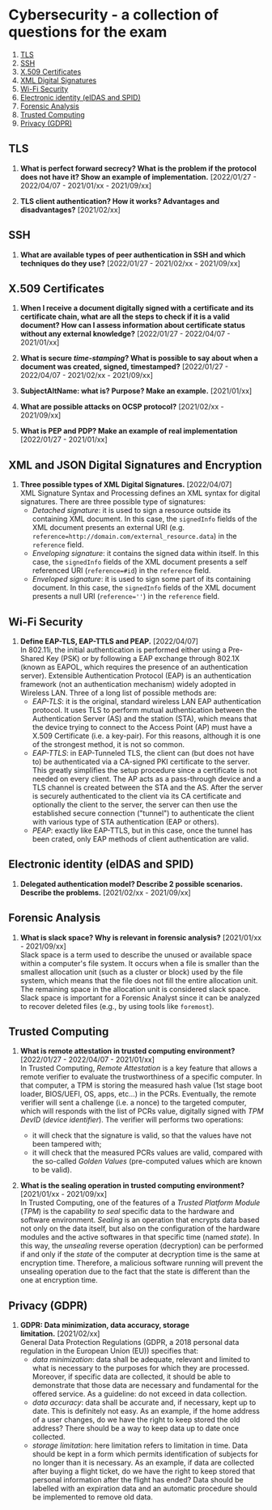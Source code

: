 # Cybersecurity - a collection of questions for the exam

1. [TLS](#tls)
2. [SSH](#ssh)
3. [X.509 Certificates](#x509-certificates)
4. [XML Digital Signatures](#xml-digital-signatures)
5. [Wi-Fi Security](#wi-fi-security)
6. [Electronic identity (eIDAS and SPID)](#electronic-identity-eidas-and-spid)
7. [Forensic Analysis](#forensic-analysis)
8. [Trusted Computing](#trusted-computing)
9. [Privacy (GDPR)](#privacy-gdpr)

## TLS
1. **What is perfect forward secrecy? What is the problem if the protocol does not have it? Show an example of implementation.** [2022/01/27 - 2022/04/07 - 2021/01/xx - 2021/09/xx]

2. **TLS client authentication? How it works? Advantages and disadvantages?** [2021/02/xx]

## SSH
1. **What are available types of peer authentication in SSH and which techniques do they use?** [2022/01/27 - 2021/02/xx - 2021/09/xx]

## X.509 Certificates
1. **When I receive a document digitally signed with a certificate and its certificate chain, what are all the steps to check if it is a valid document? How can I assess information about certificate status without any external knowledge?** [2022/01/27 - 2022/04/07 - 2021/01/xx]

2. **What is secure *time-stamping*? What is possible to say about when a document was created, signed, timestamped?** [2022/01/27 - 2022/04/07 - 2021/02/xx - 2021/09/xx]

3. **SubjectAltName: what is? Purpose? Make an example.** [2021/01/xx]

4. **What are possible attacks on OCSP protocol?** [2021/02/xx - 2021/09/xx]

5. **What is PEP and PDP? Make an example of real implementation** [2022/01/27 - 2021/01/xx]

## XML and JSON Digital Signatures and Encryption
1. **Three possible types of XML Digital Signatures.** [2022/04/07] \
XML Signature Syntax and Processing defines an XML syntax for digital signatures. There are three possible type of signatures:
    - *Detached signature*: it is used to sign a resource outside its containing XML document. In this case, the `signedInfo` fields of the XML document presents an external URI (e.g. `reference=http://domain.com/external_resource.data`) in the `reference` field.
    - *Enveloping signature*: it contains the signed data within itself. In this case, the `signedInfo` fields of the XML document presents a self referenced URI (`reference=#id`) in the `reference` field.
    - *Enveloped signature*: it is used to sign some part of its containing document. In this case, the `signedInfo` fields of the XML document presents a null URI (`reference=''`) in the `reference` field.

## Wi-Fi Security
1. **Define EAP-TLS, EAP-TTLS and PEAP.** [2022/04/07] \
In 802.11i, the initial authentication is performed either using a Pre-Shared Key (PSK) or by following a EAP exchange through 802.1X (known as EAPOL, which requires the presence of an authentication server). Extensible Authentication Protocol (EAP) is an authentication framework (not an authentication mechanism) widely adopted in Wireless LAN. Three of a long list of possible methods are:
    - *EAP-TLS*: it is the original, standard wireless LAN EAP authentication protocol. It uses TLS to perform mutual authentication between the Authentication Server (AS) and the station (STA), which means that the device trying to connect to the Access Point (AP) must have a X.509 Certificate (i.e. a key-pair). For this reasons, although it is one of the strongest method, it is not so common.
    - *EAP-TTLS*: in EAP-Tunneled TLS, the client can (but does not have to) be authenticated via a CA-signed PKI certificate to the server. This greatly simplifies the setup procedure since a certificate is not needed on every client. The AP acts as a pass-through device and a TLS channel is created between the STA and the AS. After the server is securely authenticated to the client via its CA certificate and optionally the client to the server, the server can then use the established secure connection ("tunnel") to authenticate the client with various type of STA authentication (EAP or others).
    - *PEAP*: exactly like EAP-TTLS, but in this case, once the tunnel has been crated, only EAP methods of client authentication are valid.


## Electronic identity (eIDAS and SPID)
1. **Delegated authentication model? Describe 2 possible scenarios. Describe the problems.** [2021/02/xx - 2021/09/xx]

## Forensic Analysis
1. **What is slack space? Why is relevant in forensic analysis?** [2021/01/xx - 2021/09/xx] \
Slack space is a term used to describe the unused or available space within a computer's file system. It occurs when a file is smaller than the smallest allocation unit (such as a cluster or block) used by the file system, which means that the file does not fill the entire allocation unit. The remaining space in the allocation unit is considered slack space. Slack space is important for a Forensic Analyst since it can be analyzed to recover deleted files (e.g., by using tools like `foremost`).

## Trusted Computing
1. **What is remote attestation in trusted computing environment?** [2022/01/27 - 2022/04/07 - 2021/01/xx] \
In Trusted Computing, *Remote Attestation* is a key feature that allows a remote verifier to evaluate the trustworthiness of a specific computer. In that computer, a TPM is storing the measured hash value (1st stage boot loader, BIOS/UEFI, OS, apps, etc...) in the PCRs. Eventually, the remote verifier will sent a challenge (i.e. a nonce) to the targeted computer, which will responds with the list of PCRs value, digitally signed with *TPM DevID* (*device identifier*). The verifier will performs two operations:
    - it will check that the signature is valid, so that the values have not been tampered with;
    - it will check that the measured PCRs values are valid, compared with the so-called *Golden Values* (pre-computed values which are known to be valid).

2. **What is the sealing operation in trusted computing environment?** [2021/01/xx - 2021/09/xx] \
In Trusted Computing, one of the features of a *Trusted Platform Module* (*TPM*) is the capability *to seal* specific data to the hardware and software environment. *Sealing* is an operation that encrypts data based not only on the data itself, but also on the configuration of the hardware modules and the active softwares in that specific time (named *state*). In this way, the *unsealing* reverse operation (decryption) can be performed if and only if the *state* of the computer at decryption time is the same at encryption time. Therefore, a malicious software running will prevent the unsealing operation due to the fact that the state is different than the one at encryption time.

## Privacy (GDPR)
1. **GDPR: Data minimization, data accuracy, storage limitation.** [2021/02/xx] \
General Data Protection Regulations (GDPR, a 2018 personal data regulation in the European Union (EU)) specifies that:
    - *data minimization*: data shall be adequate, relevant and limited to what is necessary to the purposes for which they are processed. Moreover, if specific data are collected, it should be able to demonstrate that those data are necessary and fundamental for the offered service. As a guideline: do not exceed in data collection.
    - *data accuracy*: data shall be accurate and, if necessary, kept up to date. This is definitely not easy. As an example, if the home address of a user changes, do we have the right to keep stored the old address? There should be a way to keep data up to date once collected.
    - *storage limitation*: here limitation refers to limitation in time. Data should be kept in a form which permits identification of subjects for no longer than it is necessary. As an example, if data are collected after buying a flight ticket, do we have the right to keep stored that personal information after the flight has ended? Data should be labelled with an expiration data and an automatic procedure should be implemented to remove old data. 